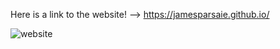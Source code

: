 Here is a link to the website! --> https://jamesparsaie.github.io/


![website](https://user-images.githubusercontent.com/89750989/192935114-c39cd911-60de-4235-a74d-9ab68237b2fa.png)
